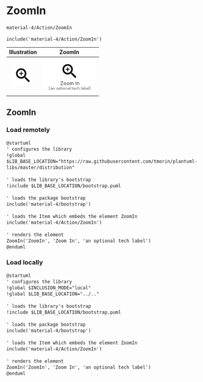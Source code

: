 # ZoomIn


```text
material-4/Action/ZoomIn
```

```text
include('material-4/Action/ZoomIn')
```



| Illustration | ZoomIn |
| :---: | :---: |
| ![illustration for Illustration](../../material-4/Action/ZoomIn.png) | ![illustration for ZoomIn](../../material-4/Action/ZoomIn.Local.png) |




## ZoomIn

### Load remotely
```plantuml
@startuml
' configures the library
!global $LIB_BASE_LOCATION="https://raw.githubusercontent.com/tmorin/plantuml-libs/master/distribution"

' loads the library's bootstrap
!include $LIB_BASE_LOCATION/bootstrap.puml

' loads the package bootstrap
include('material-4/bootstrap')

' loads the Item which embeds the element ZoomIn
include('material-4/Action/ZoomIn')

' renders the element
ZoomIn('ZoomIn', 'Zoom In', 'an optional tech label')
@enduml
```

### Load locally
```plantuml
@startuml
' configures the library
!global $INCLUSION_MODE="local"
!global $LIB_BASE_LOCATION="../.."

' loads the library's bootstrap
!include $LIB_BASE_LOCATION/bootstrap.puml

' loads the package bootstrap
include('material-4/bootstrap')

' loads the Item which embeds the element ZoomIn
include('material-4/Action/ZoomIn')

' renders the element
ZoomIn('ZoomIn', 'Zoom In', 'an optional tech label')
@enduml
```


